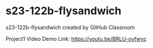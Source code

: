 # s23-122b-flysandwich
s23-122b-flysandwich created by GitHub Classroom

Project1 Video Demo Link:
https://youtu.be/BRLU-ovfwyc
